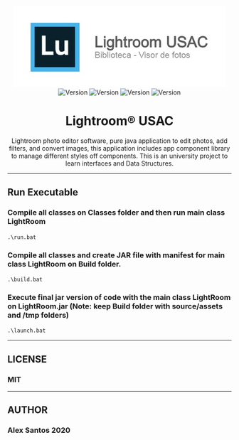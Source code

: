 <div align="center">
  <img src="./Source/assets/banner.jpg" alt="Banner"/>
  <br/>
  <img src="https://img.shields.io/badge/version-1.0-yellow" alt="Version"/>
  <img src="https://img.shields.io/badge/license-MIT-blue" alt="Version"/>
  <img src="https://img.shields.io/badge/build-passing-green" alt="Version"/>
  <img src="https://img.shields.io/badge/privacy-personal-red" alt="Version"/>
  <h1>Lightroom® USAC</h1>
  <p>Lightroom photo editor software, pure java application to edit photos, add filters, and convert images, this application includes app component library to manage different styles off components. This is an university project to learn interfaces and Data Structures.</p>
</div>

------
##  Run Executable

### Compile all classes on Classes folder and then run main class LightRoom

```
.\run.bat
```
### Compile all classes and create JAR file with manifest for main class LightRoom on Build folder.

```
.\build.bat
```
### Execute final jar version of code with the main class LightRoom on LightRoom.jar (Note: keep Build folder with source/assets and /tmp folders)

```
.\launch.bat
```



--------
## LICENSE
### MIT

-------
## AUTHOR
### Alex Santos 2020
